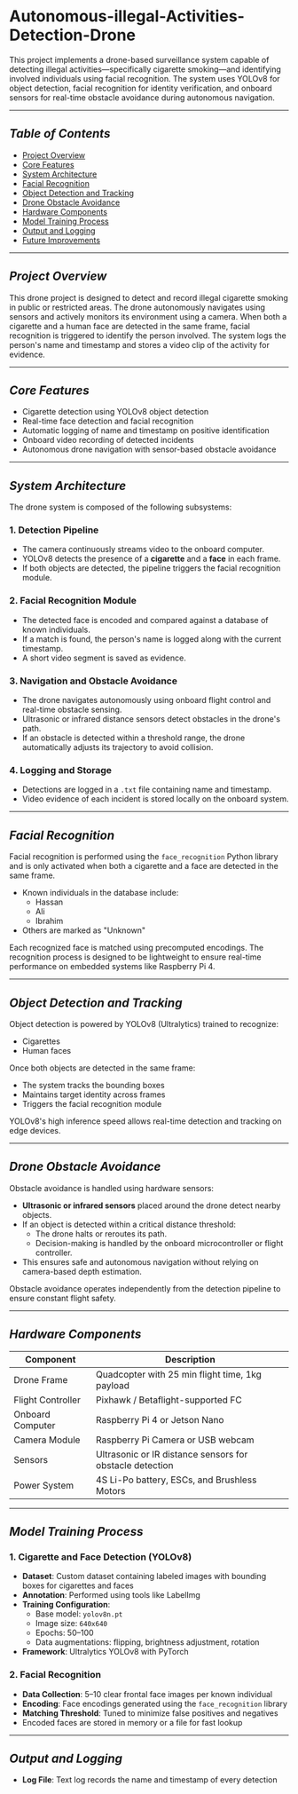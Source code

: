 # Autonomous-illegal-Activities-Detection-Drone

This project implements a drone-based surveillance system capable of detecting illegal activities—specifically cigarette smoking—and identifying involved individuals using facial recognition. The system uses YOLOv8 for object detection, facial recognition for identity verification, and onboard sensors for real-time obstacle avoidance during autonomous navigation.

---

## ***Table of Contents***

- [Project Overview](#project-overview)
- [Core Features](#core-features)
- [System Architecture](#system-architecture)
- [Facial Recognition](#facial-recognition)
- [Object Detection and Tracking](#object-detection-and-tracking)
- [Drone Obstacle Avoidance](#drone-obstacle-avoidance)
- [Hardware Components](#hardware-components)
- [Model Training Process](#model-training-process)
- [Output and Logging](#output-and-logging)
- [Future Improvements](#future-improvements)

---

## ***Project Overview***

This drone project is designed to detect and record illegal cigarette smoking in public or restricted areas. The drone autonomously navigates using sensors and actively monitors its environment using a camera. When both a cigarette and a human face are detected in the same frame, facial recognition is triggered to identify the person involved. The system logs the person's name and timestamp and stores a video clip of the activity for evidence.

---

## ***Core Features***

- Cigarette detection using YOLOv8 object detection
- Real-time face detection and facial recognition
- Automatic logging of name and timestamp on positive identification
- Onboard video recording of detected incidents
- Autonomous drone navigation with sensor-based obstacle avoidance

---

## ***System Architecture***

The drone system is composed of the following subsystems:

### 1. **Detection Pipeline**
- The camera continuously streams video to the onboard computer.
- YOLOv8 detects the presence of a **cigarette** and a **face** in each frame.
- If both objects are detected, the pipeline triggers the facial recognition module.

### 2. **Facial Recognition Module**
- The detected face is encoded and compared against a database of known individuals.
- If a match is found, the person's name is logged along with the current timestamp.
- A short video segment is saved as evidence.

### 3. **Navigation and Obstacle Avoidance**
- The drone navigates autonomously using onboard flight control and real-time obstacle sensing.
- Ultrasonic or infrared distance sensors detect obstacles in the drone's path.
- If an obstacle is detected within a threshold range, the drone automatically adjusts its trajectory to avoid collision.

### 4. **Logging and Storage**
- Detections are logged in a `.txt` file containing name and timestamp.
- Video evidence of each incident is stored locally on the onboard system.

---

## ***Facial Recognition***

Facial recognition is performed using the `face_recognition` Python library and is only activated when both a cigarette and a face are detected in the same frame. 

- Known individuals in the database include:
  - Hassan
  - Ali
  - Ibrahim
- Others are marked as "Unknown"

Each recognized face is matched using precomputed encodings. The recognition process is designed to be lightweight to ensure real-time performance on embedded systems like Raspberry Pi 4.

---

## ***Object Detection and Tracking***

Object detection is powered by YOLOv8 (Ultralytics) trained to recognize:
- Cigarettes
- Human faces

Once both objects are detected in the same frame:
- The system tracks the bounding boxes
- Maintains target identity across frames
- Triggers the facial recognition module

YOLOv8's high inference speed allows real-time detection and tracking on edge devices.

---

## ***Drone Obstacle Avoidance***

Obstacle avoidance is handled using hardware sensors:

- **Ultrasonic or infrared sensors** placed around the drone detect nearby objects.
- If an object is detected within a critical distance threshold:
  - The drone halts or reroutes its path.
  - Decision-making is handled by the onboard microcontroller or flight controller.
- This ensures safe and autonomous navigation without relying on camera-based depth estimation.

Obstacle avoidance operates independently from the detection pipeline to ensure constant flight safety.

---

## ***Hardware Components***

| Component             | Description                                  |
|----------------------|----------------------------------------------|
| Drone Frame           | Quadcopter with 25 min flight time, 1kg payload |
| Flight Controller     | Pixhawk / Betaflight-supported FC           |
| Onboard Computer      | Raspberry Pi 4 or Jetson Nano                |
| Camera Module         | Raspberry Pi Camera or USB webcam            |
| Sensors               | Ultrasonic or IR distance sensors for obstacle detection |
| Power System          | 4S Li-Po battery, ESCs, and Brushless Motors |

---

## ***Model Training Process***

### 1. **Cigarette and Face Detection (YOLOv8)**

- **Dataset**: Custom dataset containing labeled images with bounding boxes for cigarettes and faces
- **Annotation**: Performed using tools like LabelImg
- **Training Configuration**:
  - Base model: `yolov8n.pt`
  - Image size: `640x640`
  - Epochs: 50–100
  - Data augmentations: flipping, brightness adjustment, rotation
- **Framework**: Ultralytics YOLOv8 with PyTorch

### 2. **Facial Recognition**

- **Data Collection**: 5–10 clear frontal face images per known individual
- **Encoding**: Face encodings generated using the `face_recognition` library
- **Matching Threshold**: Tuned to minimize false positives and negatives
- Encoded faces are stored in memory or a file for fast lookup

---

## ***Output and Logging***

- **Log File**: Text log records the name and timestamp of every detection
